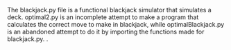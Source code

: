 The blackjack.py file is a functional blackjack simulator that simulates a deck. optimal2.py is an incomplete attempt to make a program that calculates the correct move to make in blackjack, while optimalBlackjack.py is an abandoned attempt to do it by importing the functions made for blackjack.py.
.
